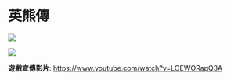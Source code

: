# 英熊傳

![](https://i.imgur.com/obDHzXa.jpg)

![](https://i.imgur.com/BP9E05K.jpg)

**遊戲宣傳影片**: https://www.youtube.com/watch?v=LOEWORapQ3A
